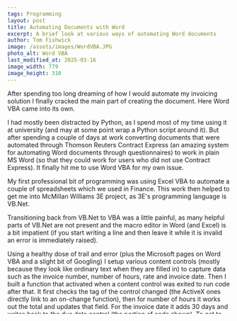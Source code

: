 ```yaml
---
tags: Programming
layout: post
title: Automating Documents with Word
excerpt: A brief look at various ways of automating Word documents
author: Tom Fishwick
image: /assets/images/WordVBA.JPG
photo_alt: Word VBA
last_modified_at: 2025-03-16
image_width: 779
image_height: 310
---
```


After spending too long dreaming of how I would automate my invoicing solution I finally cracked the main part of creating the document. Here Word VBA came into its own.

I had mostly been distracted by Python, as I spend most of my time using it at university (and may at some point wrap a Python script around it). But after spending a couple of days at work converting documents that were automated through Thomson Reuters Contract Express (an amazing system for automating Word documents through questionnaires) to work in plain MS Word (so that they could work for users who did not use Contract Express). It finally hit me to use Word VBA for my own issue.

My first professional bit of programming was using Excel VBA to automate a couple of spreadsheets which we used in Finance. This work then helped to get me into McMillan Williams 3E project, as 3E's programming language is VB.Net.

Transitioning back from VB.Net to VBA was a little painful, as many helpful parts of VB.Net are not present and the macro editor in Word (and Excel) is a bit impatient (if you start writing a line and then leave it while it is invalid an error is immediately raised).

Using a healthy dose of trail and error (plus the Microsoft pages on Word VBA and a slight bit of Googling) I setup various content controls (mostly because they look like ordinary text when they are filled in) to capture data such as the invoice number, number of hours, rate and invoice date. Then I built a function that activated when a content control was exited to run code after that. It first checks the tag of the control changed (the ActiveX ones directly link to an on-change function), then for number of hours it works out the total and updates that field. For the invoice date it adds 30 days and writes back to the due date control (the portion of code shown). To get to linked controls it uses a loop to look through the tags until it finds the correct one, which is not as efficient as I would like but with only a dozen controls it did not make too much sense to focus on it (but if anyone knows a better way I am very interested in it).
